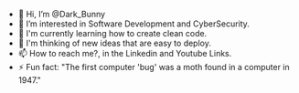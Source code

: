 - 👋 Hi, I’m @Dark_Bunny
- 👀 I’m interested in Software Development and CyberSecurity.
- 🌱 I'm currently learning how to create clean code. 
- 💞️ I'm thinking of new ideas that are easy to deploy.
- 📫 How to reach me?, in the Linkedin and Youtube Links.
- ⚡ Fun fact: "The first computer 'bug' was a moth found in a computer in 1947."
